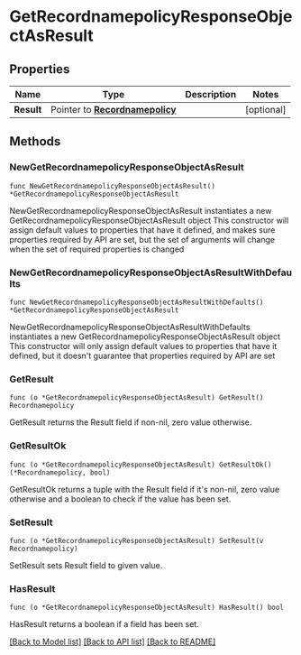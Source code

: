 # GetRecordnamepolicyResponseObjectAsResult

## Properties

Name | Type | Description | Notes
------------ | ------------- | ------------- | -------------
**Result** | Pointer to [**Recordnamepolicy**](Recordnamepolicy.md) |  | [optional] 

## Methods

### NewGetRecordnamepolicyResponseObjectAsResult

`func NewGetRecordnamepolicyResponseObjectAsResult() *GetRecordnamepolicyResponseObjectAsResult`

NewGetRecordnamepolicyResponseObjectAsResult instantiates a new GetRecordnamepolicyResponseObjectAsResult object
This constructor will assign default values to properties that have it defined,
and makes sure properties required by API are set, but the set of arguments
will change when the set of required properties is changed

### NewGetRecordnamepolicyResponseObjectAsResultWithDefaults

`func NewGetRecordnamepolicyResponseObjectAsResultWithDefaults() *GetRecordnamepolicyResponseObjectAsResult`

NewGetRecordnamepolicyResponseObjectAsResultWithDefaults instantiates a new GetRecordnamepolicyResponseObjectAsResult object
This constructor will only assign default values to properties that have it defined,
but it doesn't guarantee that properties required by API are set

### GetResult

`func (o *GetRecordnamepolicyResponseObjectAsResult) GetResult() Recordnamepolicy`

GetResult returns the Result field if non-nil, zero value otherwise.

### GetResultOk

`func (o *GetRecordnamepolicyResponseObjectAsResult) GetResultOk() (*Recordnamepolicy, bool)`

GetResultOk returns a tuple with the Result field if it's non-nil, zero value otherwise
and a boolean to check if the value has been set.

### SetResult

`func (o *GetRecordnamepolicyResponseObjectAsResult) SetResult(v Recordnamepolicy)`

SetResult sets Result field to given value.

### HasResult

`func (o *GetRecordnamepolicyResponseObjectAsResult) HasResult() bool`

HasResult returns a boolean if a field has been set.


[[Back to Model list]](../README.md#documentation-for-models) [[Back to API list]](../README.md#documentation-for-api-endpoints) [[Back to README]](../README.md)


